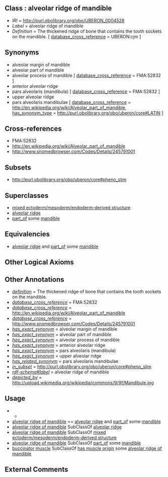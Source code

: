 
## Class : alveolar ridge of mandible

 * *IRI* = http://purl.obolibrary.org/obo/UBERON_0004528
 * *Label* = alveolar ridge of mandible
 * *Definition* = The thickened ridge of bone that contains the tooth sockets on the mandible. [ [database_cross_reference](../../ef/oboInOwl#hasDbXref.md) = UBERON:cjm ]

## Synonyms

 * alveolar margin of mandible
 * alveolar part of mandible
 * alveolar process of mandible [ [database_cross_reference](../../ef/oboInOwl#hasDbXref.md) = FMA:52832 ]
 * anterior alveolar ridge
 * pars alveolaris (mandibula) [ [database_cross_reference](../../ef/oboInOwl#hasDbXref.md) = FMA:52832 ]
 * upper alveolar ridge
 * pars alveolaris mandibulae [ [database_cross_reference](../../ef/oboInOwl#hasDbXref.md) = http://en.wikipedia.org/wiki/Alveolar_part_of_mandible, [has_synonym_type](../../pe/oboInOwl#hasSynonymType.md) = http://purl.obolibrary.org/obo/uberon/core#LATIN ]

## Cross-references

 * FMA:52832
 * http://en.wikipedia.org/wiki/Alveolar_part_of_mandible
 * http://www.snomedbrowser.com/Codes/Details/245791001

## Subsets

 * http://purl.obolibrary.org/obo/uberon/core#pheno_slim

## Superclasses

 * [mixed ectoderm/mesoderm/endoderm-derived structure](../../UBERON/78/UBERON_0000078.md)
 * [alveolar ridge](../../UBERON/03/UBERON_0004103.md)
 * [part_of](../../BFO/50/BFO_0000050.md) some [mandible](../../UBERON/84/UBERON_0001684.md)

## Equivalencies

 * [alveolar ridge](../../UBERON/03/UBERON_0004103.md) and [part_of](../../BFO/50/BFO_0000050.md) some [mandible](../../UBERON/84/UBERON_0001684.md)

## Other Logical Axioms


## Other Annotations

 * *[definition](../../IAO/15/IAO_0000115.md)* = The thickened ridge of bone that contains the tooth sockets on the mandible.
 * *[database_cross_reference](../../ef/oboInOwl#hasDbXref.md)* = FMA:52832
 * *[database_cross_reference](../../ef/oboInOwl#hasDbXref.md)* = http://en.wikipedia.org/wiki/Alveolar_part_of_mandible
 * *[database_cross_reference](../../ef/oboInOwl#hasDbXref.md)* = http://www.snomedbrowser.com/Codes/Details/245791001
 * *[has_exact_synonym](../../ym/oboInOwl#hasExactSynonym.md)* = alveolar margin of mandible
 * *[has_exact_synonym](../../ym/oboInOwl#hasExactSynonym.md)* = alveolar part of mandible
 * *[has_exact_synonym](../../ym/oboInOwl#hasExactSynonym.md)* = alveolar process of mandible
 * *[has_exact_synonym](../../ym/oboInOwl#hasExactSynonym.md)* = anterior alveolar ridge
 * *[has_exact_synonym](../../ym/oboInOwl#hasExactSynonym.md)* = pars alveolaris (mandibula)
 * *[has_exact_synonym](../../ym/oboInOwl#hasExactSynonym.md)* = upper alveolar ridge
 * *[has_related_synonym](../../ym/oboInOwl#hasRelatedSynonym.md)* = pars alveolaris mandibulae
 * *[in_subset](../../et/oboInOwl#inSubset.md)* = http://purl.obolibrary.org/obo/uberon/core#pheno_slim
 * *[rdf-schema#label](../../el/rdf-schema#label.md)* = alveolar ridge of mandible
 * *[depicted_by](../../depicted/by/depicted_by.md)* = http://upload.wikimedia.org/wikipedia/commons/9/9f/Mandibule.jpg

## Usage

 * -
 * [alveolar ridge of mandible](../../UBERON/28/UBERON_0004528.md) == [alveolar ridge](../../UBERON/03/UBERON_0004103.md) and [part_of](../../BFO/50/BFO_0000050.md) some [mandible](../../UBERON/84/UBERON_0001684.md)
 * [alveolar ridge of mandible](../../UBERON/28/UBERON_0004528.md) SubClassOf [alveolar ridge](../../UBERON/03/UBERON_0004103.md)
 * [alveolar ridge of mandible](../../UBERON/28/UBERON_0004528.md) SubClassOf [mixed ectoderm/mesoderm/endoderm-derived structure](../../UBERON/78/UBERON_0000078.md)
 * [alveolar ridge of mandible](../../UBERON/28/UBERON_0004528.md) SubClassOf [part_of](../../BFO/50/BFO_0000050.md) some [mandible](../../UBERON/84/UBERON_0001684.md)
 * [buccinator muscle](../../UBERON/82/UBERON_0001582.md) SubClassOf [has muscle origin](../../RO/72/RO_0002372.md) some [alveolar ridge of mandible](../../UBERON/28/UBERON_0004528.md)

## External Comments


